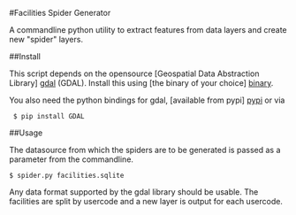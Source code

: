 #Facilities Spider Generator

A commandline python utility to extract features from data layers and create new "spider" layers.

##Install

This script depends on the opensource [Geospatial Data Abstraction Library] [gdal] (GDAL).  Install this using [the binary of your choice] [binary].

You also need the python bindings for gdal, [available from pypi] [pypi] or via

     $ pip install GDAL

##Usage

The datasource from which the spiders are to be generated is passed as a parameter from the commandline.

	$ spider.py facilities.sqlite 

Any data format supported by the gdal library should be usable.  The facilities are split by usercode and a new layer is output for each usercode.


[gdal]:http://www.gdal.org
[binary]:http://trac.osgeo.org/gdal/wiki/DownloadingGdalBinaries
[pypi]:http://pypi.python.org/pypi/GDAL/
